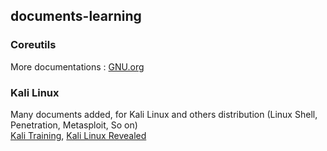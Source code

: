 ## documents-learning
### Coreutils
More documentations : [GNU.org](https://www.gnu.org/manual/manual.html)

### Kali Linux
Many documents added, for Kali Linux and others distribution (Linux Shell, Penetration, Metasploit, So on)<br>
[Kali Training](https://kali.training/lessons/introduction/), [Kali Linux Revealed](https://kali.training/downloads/Kali-Linux-Revealed-1st-edition.pdf)
